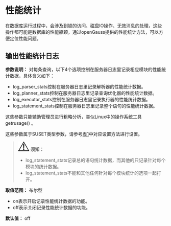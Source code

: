 # 性能统计<a name="ZH-CN_TOPIC_0242371518"></a>

在数据库运行过程中，会涉及到锁的访问、磁盘IO操作、无效消息的处理，这些操作都可能是数据库的性能瓶颈，通过openGauss提供的性能统计方法，可以方便定位性能问题。

## 输出性能统计日志<a name="zh-cn_topic_0237124728_zh-cn_topic_0059778587_se1e8361c204243558d92573aac3fdb1a"></a>

**参数说明：** 对每条查询，以下4个选项控制在服务器日志里记录相应模块的性能统计数据，具体含义如下：

-   log\_parser\_stats控制在服务器日志里记录解析器的性能统计数据。
-   log\_planner\_stats控制在服务器日志里记录查询优化器的性能统计数据。
-   log\_executor\_stats控制在服务器日志里记录执行器的性能统计数据。
-   log\_statement\_stats控制在服务器日志里记录整个语句的性能统计数据。

这些参数只能辅助管理员进行粗略分析，类似Linux中的操作系统工具getrusage\(\) 。

这些参数属于SUSET类型参数，请参考[表1](重设参数.md#zh-cn_topic_0237121562_zh-cn_topic_0059777490_t91a6f212010f4503b24d7943aed6d846)中对应设置方法进行设置。

>![](public_sys-resources/icon-notice.png) **须知：**   
>-   log\_statement\_stats记录总的语句统计数据，而其他的只记录针对每个模块的统计数据。  
>-   log\_statement\_stats不能和其他任何针对每个模块统计的选项一起打开。  

**取值范围：** 布尔型

-   on表示开启记录性能统计数据的功能。
-   off表示关闭记录性能统计数据的功能。

**默认值：** off

